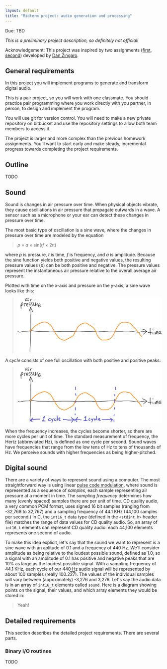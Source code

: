 ```yaml
---
layout: default
title: "Midterm project: audio generation and processing"
---
```


Due: TBD

*This is a preliminary project description, so definitely not official!*

Acknowledgement: This project was inspired by two assignments ([first](http://nifty.stanford.edu/2010/zingaro-song-generator), [second](http://nifty.stanford.edu/2012/zingaro-stereo-sound-processing/)) developed by [Dan Zingaro](http://www.danielzingaro.com/).

## General requirements

In this project you will implement programs to generate and transform digital audio.

This is a pair project, so you will work with one classmate.  You should practice pair programming where you work directly with you partner, in person, to design and implement the program.

You will use git for version control.  You will need to make a new private repository on bitbucket and use the repository settings to allow both team members to access it.

The project is larger and more complex than the previous homework assignments.  You’ll want to start early and make steady, incremental progress towards completing the project requirements.

## Outline

TODO

## Sound

Sound is changes in air pressure over time.  When physical objects vibrate, they cause oscillations in air pressure that propagate outwards in a wave.  A sensor such as a microphone or your ear can detect these changes in pressure over time.

The most basic type of oscillation is a sine wave, where the changes in pressure over time are modeled by the equation

> *p* = *a* × sin(*tf* × 2π)

where *p* is pressure, *t* is time, *f* is frequency, and *a* is amplitude.  Because the sine function yields both positive and negative values, the resulting pressure values (*p*) can be both positive and negative.  The pressure values represent the instantaneous air pressure relative to the overall average air pressure.

Plotted with time on the x-axis and pressure on the y-axis, a sine wave looks like this:

> <a href="img/sound-sinewave.png"><img alt="Sine wave" src="img/sound-sinewave.png" style="width: 40em;"></a>

A *cycle* consists of one full oscillation with both positive and positive peaks:

> <a href="img/sound-sinewave-cycles.png"><img alt="Sine wave" src="img/sound-sinewave-cycles.png" style="width: 40em;"></a>

When the frequency increases, the cycles become shorter, so there are more cycles per unit of time.  The standard measurement of frequency, the Hertz (abbreviated Hz), is defined as one cycle per second.  Sound waves have frequencies that range from the low tens of Hz to tens of thousands of Hz.  We perceive sounds with higher frequencies as being higher-pitched.

## Digital sound

There are a variety of ways to represent sound using a computer.  The most straightforward way is using linear [pulse code modulation](https://en.wikipedia.org/wiki/Pulse-code_modulation), where sound is represented as a sequence of *samples*, each sample representing air pressure at a moment in time.  The *sampling frequency* determines how many (evenly spaced) samples there are per unit of time.  CD quality audio, a very common PCM format, uses signed 16 bit samples (ranging from -32,768 to 32,767) and a sampling frequency of 44.1 KHz (44,100 samples per second.)  In C, the `int16_t` data type (defined in the `<stdint.h>` header file) matches the range of data values for CD quality audio.  So, an array of `int16_t` elements can represent CD quality audio: each 44,100 elements represents one second of audio.

To make this idea explicit, let's say that the sound we want to represent is a sine wave with an aplitude of 0.1 and a frequency of 440 Hz.  We'll consider amplitude as being relative to the loudest possible sound, defined as 1.0, so a signal with an amplitude of 0.1 has positive and negative peaks that are 10% as large as the loudest possible signal.  With a sampling frequency of 44.1 KHz, each cycle of our 440 Hz audio signal will be represented by about 100 samples (really 100.2<span style="text-decoration: overline;">27</span>).  The values of the individual samples will vary between (appoximately) -3,276 and 3,276.  Let's say the audio data is in an array of `int16_t` elements called `sound`.  Here is a diagram showing points on the signal, their values, and which array elements they would be stored in:

> Yeah!

## Detailed requirements

This section describes the detailed project requirements.  There are several parts.

### Binary I/O routines

TODO



